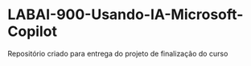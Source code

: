 # LABAI-900-Usando-IA-Microsoft-Copilot
Repositório criado para entrega do projeto de finalização do curso
